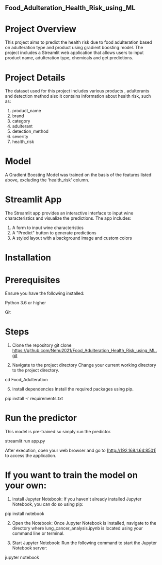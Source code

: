 ## Food_Adulteration_Health_Risk_using_ML
# Project Overview
This project aims to predict the health risk due to food adulteration based on adulteration type and product using gradient boosting model. The project includes a Streamlit web application that allows users to input product name, adulteration type, chemicals and get predictions.
# Project Details
The dataset used for this project includes various products , adulterants and detection method also it contains information about health risk, such as:
1. product_name
2. brand
3. category
4. adulterant
5. detection_method
6. severity
7. health_risk

# Model
A Gradient Boosting Model was trained on the basis of the features listed above, excluding the 'health_risk' column. 

# Streamlit App
The Streamlit app provides an interactive interface to input wine characteristics and visualize the predictions. The app includes:
1. A form to input wine characteristics
2. A "Predict" button to generate predictions
3. A styled layout with a background image and custom colors

# Installation
# Prerequisites
Ensure you have the following installed:

Python 3.6 or higher

Git
# Steps
1. Clone the repository
git clone https://github.com/Nehu2021/Food_Adulteration_Health_Risk_using_ML.git

3. Navigate to the project directory
Change your current working directory to the project directory.

cd Food_Adulteration

5. Install dependencies
Install the required packages using pip.

pip install -r requirements.txt

# Run the predictor

This model is pre-trained so simply run the predictor.

   streamlit run app.py
   
After execution, open your web browser and go to [http://192.168.1.64:8501] to access the application.

# If you want to train the model on your own:

1. Install Jupyter Notebook: If you haven't already installed Jupyter Notebook, you can do so using pip:

pip install notebook

2. Open the Notebook: Once Jupyter Notebook is installed, navigate to the directory where lung_cancer_analysis.ipynb is located using your command line or terminal.

3. Start Jupyter Notebook: Run the following command to start the Jupyter Notebook server:

jupyter notebook
